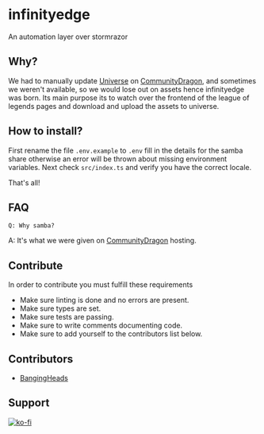 # infinityedge
An automation layer over stormrazor

## Why?
We had to manually update [Universe](https://universe.communitydragon.org/) on [CommunityDragon](https://www.communitydragon.org/), and sometimes we weren't available,
so we would lose out on assets hence infinityedge was born.
Its main purpose its to watch over the frontend of the league of legends pages and download and
upload the assets to universe.

## How to install?
First rename the file `.env.example` to `.env` fill in the details for the samba share
otherwise an error will be thrown about missing environment variables.
Next check `src/index.ts` and verify you have the correct locale.

That's all!

## FAQ
    Q: Why samba?
A: It's what we were given on [CommunityDragon](https://www.communitydragon.org/) hosting.

## Contribute
In order to contribute you must fulfill these requirements
    
- Make sure linting is done and no errors are present.
- Make sure types are set.
- Make sure tests are passing.
- Make sure to write comments documenting code.
- Make sure to add yourself to the contributors list below.

## Contributors
- [BangingHeads](https://github.com/bangingheads)

## Support
[![ko-fi](https://ko-fi.com/img/githubbutton_sm.svg)](https://ko-fi.com/M4M31ZRUH)
